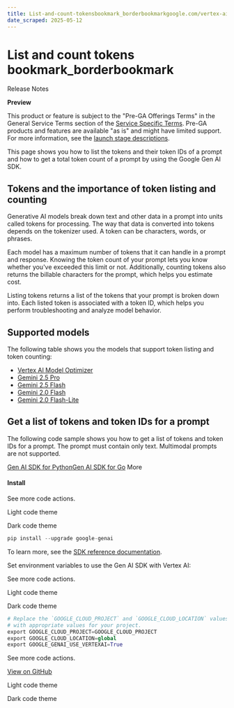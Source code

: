 ```yaml
---
title: List-and-count-tokensbookmark_borderbookmarkgoogle.com/vertex-ai/generative-ai/docs/multimodal/list-token#get_a_list_of_tokens_and_token_ids_for_a_prompt
date_scraped: 2025-05-12
---
```


# List and count tokens bookmark\_borderbookmark 

Release Notes

**Preview**

This product or feature is subject to the "Pre-GA Offerings Terms" in the General Service Terms section
of the [Service Specific Terms](https://cloud.google.com/terms/service-terms#1).
Pre-GA products and features are available "as is" and might have limited support.
For more information, see the
[launch stage descriptions](https://cloud.google.com/products#product-launch-stages).

This page shows you how to list the tokens and their token IDs of a prompt
and how to get a total token count of a prompt by using the Google Gen AI SDK.

## Tokens and the importance of token listing and counting

Generative AI models break down text and other data in a prompt into units called
tokens for processing. The way that data is converted into tokens depends on the
tokenizer used. A token can be characters, words, or phrases.

Each model has a maximum number of tokens that it can handle in a prompt and
response. Knowing the token count of your prompt lets you know whether you've
exceeded this limit or not. Additionally, counting tokens also returns the billable
characters for the prompt, which helps you estimate cost.

Listing tokens returns a list of the tokens that your prompt is broken down into.
Each listed token is associated with a token ID, which helps you perform
troubleshooting and analyze model behavior.

## Supported models

The following table shows you the models that support token listing and token
counting:

- [Vertex AI Model Optimizer](https://cloud.google.com/vertex-ai/generative-ai/docs/model-reference/vertex-ai-model-optimizer)
- [Gemini 2.5 Pro](https://cloud.google.com/vertex-ai/generative-ai/docs/models/gemini/2-5-pro)
- [Gemini 2.5 Flash](../models/gemini/2-5-flash.md)
- [Gemini 2.0 Flash](../models/gemini/2-0-flash.md)
- [Gemini 2.0 Flash-Lite](https://cloud.google.com/vertex-ai/generative-ai/docs/models/gemini/2-0-flash-lite)

## Get a list of tokens and token IDs for a prompt

The following code sample shows you how to get a list of tokens and token IDs for
a prompt. The prompt must contain only text. Multimodal prompts are not supported.

[Gen AI SDK for Python](#gen-ai-sdk-for-python)[Gen AI SDK for Go](#gen-ai-sdk-for-go)
More

#### Install

See more code actions.

Light code theme

Dark code theme

```python
pip install --upgrade google-genai
```

To learn more, see the
[SDK reference documentation](https://googleapis.github.io/python-genai/).

Set environment variables to use the Gen AI SDK with Vertex AI:

See more code actions.

Light code theme

Dark code theme

```python
# Replace the `GOOGLE_CLOUD_PROJECT` and `GOOGLE_CLOUD_LOCATION` values
# with appropriate values for your project.
export GOOGLE_CLOUD_PROJECT=GOOGLE_CLOUD_PROJECT
export GOOGLE_CLOUD_LOCATION=global
export GOOGLE_GENAI_USE_VERTEXAI=True
```

See more code actions.

[View on GitHub](https://github.com/GoogleCloudPlatform/python-docs-samples/blob/HEAD/genai/count_tokens/counttoken_compute_with_txt.py)

Light code theme

Dark code theme